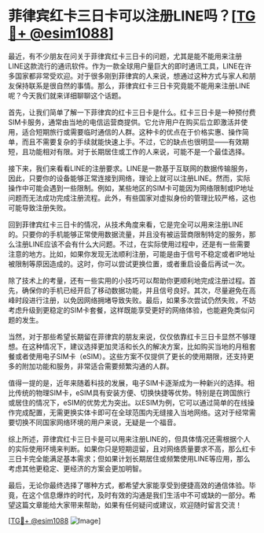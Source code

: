 # 菲律宾红卡三日卡可以注册LINE吗？[[TG💪+ @esim1088](https://t.me/s/esim1088)]

最近，有不少朋友在问关于菲律宾红卡三日卡的问题，尤其是能不能用来注册LINE这款流行的通讯软件。作为一款全球用户量巨大的即时通讯工具，LINE在许多国家都非常受欢迎。对于很多刚到菲律宾的人来说，想通过这种方式与家人和朋友保持联系是很自然的事情。那么，菲律宾红卡三日卡究竟能不能用来注册LINE呢？今天我们就来详细聊聊这个话题。

首先，让我们简单了解一下菲律宾的红卡三日卡是什么。红卡三日卡是一种预付费SIM卡服务，通常由当地的电信运营商提供。它允许用户在购买后立即激活并使用，适合短期旅行或需要临时通信的人群。这种卡的优点在于价格实惠、操作简单，而且不需要复杂的手续就能快速上手。不过，它的缺点也很明显——有效期短，且功能相对有限。对于长期居住或工作的人来说，可能不是一个最佳选择。

接下来，我们来看看LINE的注册要求。LINE是一款基于互联网的数据传输服务，因此，只要你的设备能够正常连接到网络，理论上就可以注册LINE。然而，实际操作中可能会遇到一些限制。例如，某些地区的SIM卡可能因为网络限制或IP地址问题而无法成功完成注册流程。此外，有些国家对虚拟身份的管理比较严格，这也可能导致注册失败。

回到菲律宾红卡三日卡的情况，从技术角度来看，它是完全可以用来注册LINE的。只要你的手机能够正常使用数据流量，并且没有被运营商限制特定的服务，那么注册LINE应该不会有什么大问题。不过，在实际使用过程中，还是有一些需要注意的地方。比如，如果你发现无法顺利注册，可能是由于信号不稳定或者IP地址被限制等原因造成的。这时，你可以尝试更换位置，或者重启设备后再试一次。

除了技术上的考量，还有一些实用的小技巧可以帮助你更顺利地完成注册过程。首先，确保你的手机已经开启了移动数据功能，并且信号良好。其次，尽量避免在高峰时段进行注册，以免因网络拥堵导致失败。最后，如果多次尝试仍然失败，不妨考虑升级到更稳定的SIM卡套餐，这样既能享受更好的网络体验，也能避免类似问题的发生。

当然，对于那些希望长期留在菲律宾的朋友来说，仅仅依靠红卡三日卡显然不够理想。在这种情况下，建议选择更加灵活和长久的解决方案，比如购买当地的月租套餐或者使用电子SIM卡（eSIM）。这些方案不仅提供了更长的使用期限，还支持更多的附加功能和服务，非常适合需要频繁沟通的人群。

值得一提的是，近年来随着科技的发展，电子SIM卡逐渐成为一种新兴的选择。相比传统的物理SIM卡，eSIM具有安装方便、切换快捷等优势。特别是在跨国旅行或居住的情况下，eSIM的优势尤为突出。以ESIM为例，它可以通过简单的在线操作完成配置，无需更换实体卡即可在全球范围内无缝接入当地网络。这对于经常需要切换不同国家网络环境的用户来说，无疑是一个福音。

综上所述，菲律宾红卡三日卡是可以用来注册LINE的，但具体情况还需根据个人的实际使用环境来判断。如果你只是短期逗留，且对网络质量要求不高，那么红卡三日卡完全能满足基本需求；但如果计划长期居住或频繁使用LINE等应用，那么考虑其他更稳定、更经济的方案会更加明智。

最后，无论你最终选择了哪种方式，都希望大家能享受到便捷高效的通信体验。毕竟，在这个信息爆炸的时代，及时有效的沟通是我们生活中不可或缺的一部分。希望这篇文章能给大家带来帮助，如果有任何疑问或建议，欢迎随时留言交流！

[[TG💪+ @esim1088](https://t.me/s/esim1088) ![Image](https://i.postimg.cc/4NQfJmqS/Snipaste-2025-05-13-00-14-12.png)]